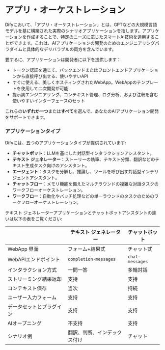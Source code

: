 # アプリ・オーケストレーション

Difyにおいて、「アプリ・オーケストレーション」とは、GPTなどの大規模言語モデルを基に構築された実際のシナリオアプリケーションを指します。アプリケーションを作成することで、特定のニーズに応じたスマートAI技術を適用することができます。これは、AIアプリケーションの開発のためのエンジニアリングパラダイムと具体的なデリバラブルの両方を含んでいます。

要するに、アプリケーションは開発者に以下を提供します：

* トークン認証を通じて、バックエンドまたはフロントエンドアプリケーションから直接呼び出せる、使いやすいAPI
* すぐに使える、美しくホスティングされたWebApp。WebAppのテンプレートを使用して二次開発が可能
* 提示詞エンジニアリング、コンテキスト管理、ログ分析、および注釈を含む使いやすいインターフェースのセット

これらの**いずれか一つ**または**すべて**を選んで、あなたのAIアプリケーション開発をサポートできます。

### アプリケーションタイプ <a href="#application_type" id="application_type"></a>

Difyには、五つのアプリケーションタイプが提供されています:

* **チャットボット**：LLMを基にした対話型インタラクションアシスタント。
* **テキスト ジェネレーター**：ストーリーの執筆、テキスト分類、翻訳などのテキスト生成タスク向けのアシスタント。
* **エージェント**：タスクを分解し、推論し、ツールを呼び出す対話型インテリジェントアシスタント。
* **チャットフロー**：メモリ機能を備えたマルチラウンドの複雑な対話タスクのワークフローオーケストレーション。
* **ワークフロー**：自動化やバッチ処理などの単一ラウンドのタスクのためのワークフローオーケストレーション。

テキスト ジェネレーターアプリケーションとチャットボットアシスタントの違いは以下の表をご覧ください:

<table><thead><tr><th width="180.33333333333331"></th><th>テキスト ジェネレーター</th><th>チャットボット</th></tr></thead><tbody><tr><td>WebApp 界面</td><td>フォーム+結果式</td><td>チャット式</td></tr><tr><td>WebAPIエンドポイント</td><td><code>completion-messages</code></td><td><code>chat-messages</code></td></tr><tr><td>インタラクション方式</td><td>一問一答</td><td>多輪対話</td></tr><tr><td>ストリーミング結果返却</td><td>支持</td><td>支持</td></tr><tr><td>コンテキスト保存</td><td>当次</td><td>持続</td></tr><tr><td>ユーザー入力フォーム</td><td>支持</td><td>支持</td></tr><tr><td>データセットとプラグイン</td><td>支持</td><td>支持</td></tr><tr><td>AIオープニング</td><td>不支持</td><td>支持</td></tr><tr><td>シナリオ例</td><td>翻訳、判断、インデックス付け</td><td>チャット</td></tr></tbody></table>

###